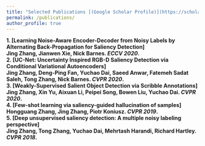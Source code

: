```yaml
---
title: "Selected Publications [(Google Scholar Profile)](https://scholar.google.com.au/citations?user=Qa1DMv8AAAAJ&hl=en)"
permalink: /publications/
author_profile: true
---
```

<b>1. [Learning Noise-Aware Encoder-Decoder from Noisy Labels by Alternating Back-Propagation for Saliency Detection]<br> 
<b>Jing Zhang</b>, Jianwen Xie, Nick Barnes.
<i>ECCV 2020</i>.
</br>
<b>2. [UC-Net: Uncertainty Inspired RGB-D Saliency Detection via Conditional Variational Autoencoders]<br> 
<b>Jing Zhang</b>, Deng-Ping Fan, Yuchao Dai, Saeed Anwar, Fatemeh Sadat Saleh, Tong Zhang, Nick Barnes.
<i>CVPR 2020</i>.
</br>
<b>3. [Weakly-Supervised Salient Object Detection via Scribble Annotations]<br> 
<b>Jing Zhang</b>, Xin Yu, Aixuan Li, Peipei Song, Bowen Liu, Yuchao Dai.
<i>CVPR 2020</i>.
</br>
<b>4. [Few-shot learning via saliency-guided hallucination of samples]<br> 
<b>Hongguang Zhang, Jing Zhang</b>, Piotr Koniusz.
<i>CVPR 2019</i>.
</br>
<b>5. [Deep unsupervised saliency detection: A multiple noisy labeling perspective]<br> 
<b>Jing Zhang</b>, Tong Zhang, Yuchao Dai, Mehrtash Harandi, Richard Hartley.
<i>CVPR 2018</i>.
</br>
